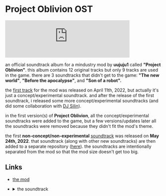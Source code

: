  <link rel="stylesheet" href="https://12three7.me/styles/main.css">

# Project Oblivion OST

<iframe style="border: 0; width: 400px; height: 120px;" src="https://bandcamp.com/EmbeddedPlayer/album=3512565310/size=large/bgcol=333333/linkcol=ffffff/tracklist=false/artwork=small/transparent=true/" seamless=""><a href="https://1237.bandcamp.com/album/project-oblivion-ost">Project Oblivion OST by 1237</a></iframe>

an official soundtrack album for a mindustry mod by **uujuju1** called **"Project Oblivion"**. this album contains 12 original tracks but only 9 tracks are used in the game. there are 3 soundtracks that didn't get to the game: **"The new world"**, **"Before the apocalypse"**, and **"Son of a robot".**  

the [first track](https://youtu.be/aJP3ACztzb8) for the mod was released on April 11th, 2022, but actually it's just a concept/experimental soundtrack. and after the release of the first soundtrack, i released some more concept/experimental soundtracks (and did some collaboration with [DJ Silin](https://www.youtube.com/channel/UCt8LDAfecEAsDN4FmJ_XwPQ)).  

in the first version(s) of **Project Oblivion**, all the concept/experimental soundtracks were added to the game, but a few versions/updates later all the soundtracks were removed because they didn't fit the mod's theme.  

the first **non-concept/non-experimental** [soundtrack](https://youtu.be/Jm8Nz2HR-FI) was released on **May 24th, 2022**. that soundtrack (along with other new soundtracks) are then added to a separate repository ([here](https://github.com/uujuju1/poost)). the soundtracks are intentionally separated from the mod so that the mod size doesn't get too big.

## Links

*   [the mod](https://github.com/uujuju1/project-oblivion/releases)
*   <details><summary>the soundtrack</summary>

    *   [bandcamp](https://1237.bandcamp.com/album/project-oblivion-ost)
    *   [youtube](https://youtube.com/playlist?list=PL-9JdATROorAYuXT2DUatMVA_amRxhGw5)
    *   [github repository](https://github.com/uujuju1/poost)

    </details>
